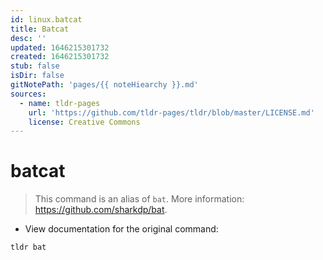 ```yaml
---
id: linux.batcat
title: Batcat
desc: ''
updated: 1646215301732
created: 1646215301732
stub: false
isDir: false
gitNotePath: 'pages/{{ noteHiearchy }}.md'
sources:
  - name: tldr-pages
    url: 'https://github.com/tldr-pages/tldr/blob/master/LICENSE.md'
    license: Creative Commons
---
```

# batcat

> This command is an alias of `bat`.
> More information: <https://github.com/sharkdp/bat>.

- View documentation for the original command:

`tldr bat`

